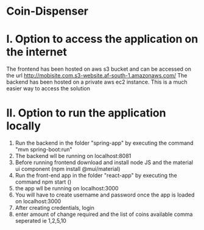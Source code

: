 # Coin-Dispenser

# I. Option to access the application on the internet
The frontend has been hosted on aws s3 bucket and can be accessed on the url http://mobisite.com.s3-website.af-south-1.amazonaws.com/
The backend has been hosted on a private aws ec2 instance.
This is a much easier way to access the solution


# II. Option to run the application locally
1. Run the backend in the folder "spring-app" by executing the command "mvn spring-boot:run"
2. The backend wll be running on localhost:8081
3. Before running frontend download and install node JS and the material ui component (npm install @mui/material)
4. Run the front-end app in the folder "react-app" by executing the command npm start ()
5. the app wll be running on localhost:3000
6. You will have to create username and password once the app is loaded on localhost:3000
7. After creating credentials, login
8. enter amount of change required and the list of coins available comma seperated ie 1,2,5,10 
